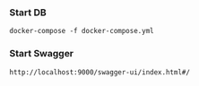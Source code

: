 ### Start DB
`docker-compose -f docker-compose.yml `

### Start Swagger
`http://localhost:9000/swagger-ui/index.html#/`
